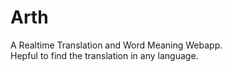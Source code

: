 # Arth
A Realtime Translation and Word Meaning Webapp.<br />
Hepful to find the translation in any language.
